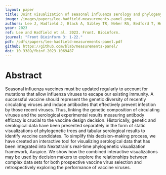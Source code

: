 ```yaml
---
layout: paper
title: Joint visualization of seasonal influenza serology and phylogeny to inform vaccine composition
image: /images/papers/lee-hadfield-measurements-panel.png
authors: Lee J, Hadfield J, Black A, Sibley TR, Neher RA, Bedford T, Huddleston J.
year: 2023
ref: Lee and Hadfield et al. 2023. Front. Bioinform.
journal: "Front Bioinform 3: 1-22."
pdf: /pdfs/papers/lee-hadfield-measurements-panel.pdf
github: https://github.com/blab/measurements-panel/
doi: 10.3389/fbinf.2023.1069487
---
```


# Abstract

Seasonal influenza vaccines must be updated regularly to account for mutations that allow influenza viruses to escape our existing immunity. A successful vaccine should represent the genetic diversity of recently circulating viruses and induce antibodies that effectively prevent infection by those recent viruses. Thus, linking the genetic composition of circulating viruses and the serological experimental results measuring antibody efficacy is crucial to the vaccine design decision. Historically, genetic and serological data have been presented separately in the form of static visualizations of phylogenetic trees and tabular serological results to identify vaccine candidates. To simplify this decision-making process, we have created an interactive tool for visualizing serological data that has been integrated into Nextstrain's real-time phylogenetic visualization framework, Auspice. We show how the combined interactive visualizations may be used by decision makers to explore the relationships between complex data sets for both prospective vaccine virus selection and retrospectively exploring the performance of vaccine viruses.

